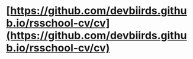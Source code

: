 # [https://github.com/devbiirds.github.io/rsschool-cv/cv](https://github.com/devbiirds.github.io/rsschool-cv/cv)
